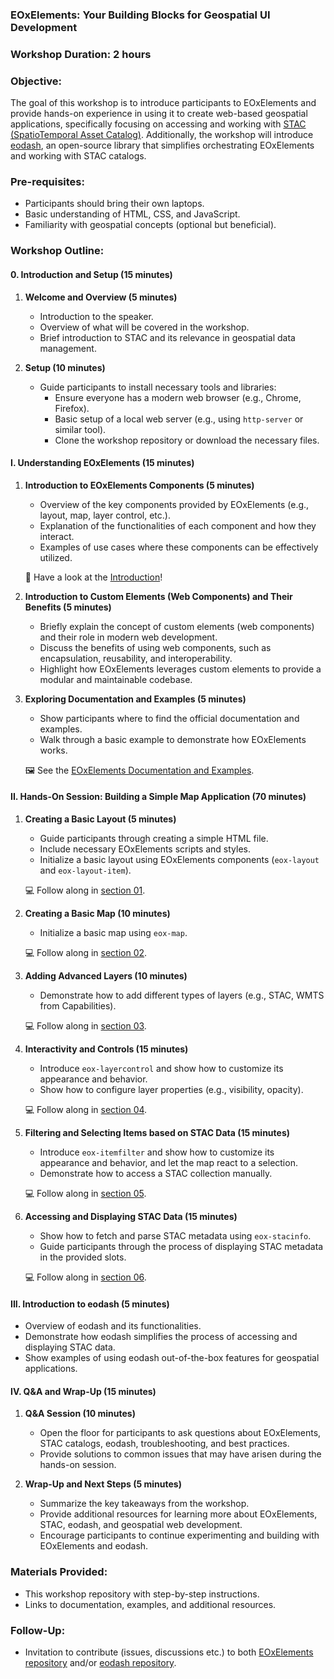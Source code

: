 ### EOxElements: Your Building Blocks for Geospatial UI Development

### Workshop Duration: 2 hours

### Objective:

The goal of this workshop is to introduce participants to EOxElements and provide hands-on experience in using it to create web-based geospatial applications, specifically focusing on accessing and working with [STAC (SpatioTemporal Asset Catalog)](https://stacspec.org/). Additionally, the workshop will introduce [eodash](https://eodash.org/), an open-source library that simplifies orchestrating EOxElements and working with STAC catalogs.

### Pre-requisites:

- Participants should bring their own laptops.
- Basic understanding of HTML, CSS, and JavaScript.
- Familiarity with geospatial concepts (optional but beneficial).

### Workshop Outline:

#### **0. Introduction and Setup (15 minutes)**

1. **Welcome and Overview (5 minutes)**

   - Introduction to the speaker.
   - Overview of what will be covered in the workshop.
   - Brief introduction to STAC and its relevance in geospatial data management.

2. **Setup (10 minutes)**
   - Guide participants to install necessary tools and libraries:
     - Ensure everyone has a modern web browser (e.g., Chrome, Firefox).
     - Basic setup of a local web server (e.g., using `http-server` or similar tool).
     - Clone the workshop repository or download the necessary files.

#### **I. Understanding EOxElements (15 minutes)**

1. **Introduction to EOxElements Components (5 minutes)**

   - Overview of the key components provided by EOxElements (e.g., layout, map, layer control, etc.).
   - Explanation of the functionalities of each component and how they interact.
   - Examples of use cases where these components can be effectively utilized.

   📖 Have a look at the [Introduction](./INTRODUCTION.md)!

2. **Introduction to Custom Elements (Web Components) and Their Benefits (5 minutes)**

   - Briefly explain the concept of custom elements (web components) and their role in modern web development.
   - Discuss the benefits of using web components, such as encapsulation, reusability, and interoperability.
   - Highlight how EOxElements leverages custom elements to provide a modular and maintainable codebase.

3. **Exploring Documentation and Examples (5 minutes)**

   - Show participants where to find the official documentation and examples.
   - Walk through a basic example to demonstrate how EOxElements works.

   🖼️ See the [EOxElements Documentation and Examples](https://eox-a.github.io/EOxElements/).

#### **II. Hands-On Session: Building a Simple Map Application (70 minutes)**

1. **Creating a Basic Layout (5 minutes)**

   - Guide participants through creating a simple HTML file.
   - Include necessary EOxElements scripts and styles.
   - Initialize a basic layout using EOxElements components (`eox-layout` and `eox-layout-item`).

   💻 Follow along in [section 01](./01%20eox-layout/).

2. **Creating a Basic Map (10 minutes)**

   - Initialize a basic map using `eox-map`.

   💻 Follow along in [section 02](./02%20eox-map/).

3. **Adding Advanced Layers (10 minutes)**

   - Demonstrate how to add different types of layers (e.g., STAC, WMTS from Capabilities).

   💻 Follow along in [section 03](./03%20eox-map%20advanced/).

4. **Interactivity and Controls (15 minutes)**

   - Introduce `eox-layercontrol` and show how to customize its appearance and behavior.
   - Show how to configure layer properties (e.g., visibility, opacity).

   💻 Follow along in [section 04](./04%20eox-layercontrol/).

5. **Filtering and Selecting Items based on STAC Data (15 minutes)**

   - Introduce `eox-itemfilter` and show how to customize its appearance and behavior, and let the map react to a selection.
   - Demonstrate how to access a STAC collection manually.

   💻 Follow along in [section 05](./05%20eox-itemfilter/).

6. **Accessing and Displaying STAC Data (15 minutes)**

   - Show how to fetch and parse STAC metadata using `eox-stacinfo`.
   - Guide participants through the process of displaying STAC metadata in the provided slots.

   💻 Follow along in [section 06](./06%20eox-stacinfo/).

#### **III. Introduction to eodash (5 minutes)**

- Overview of eodash and its functionalities.
- Demonstrate how eodash simplifies the process of accessing and displaying STAC data.
- Show examples of using eodash out-of-the-box features for geospatial applications.

#### **IV. Q&A and Wrap-Up (15 minutes)**

1. **Q&A Session (10 minutes)**

   - Open the floor for participants to ask questions about EOxElements, STAC catalogs, eodash, troubleshooting, and best practices.
   - Provide solutions to common issues that may have arisen during the hands-on session.

2. **Wrap-Up and Next Steps (5 minutes)**
   - Summarize the key takeaways from the workshop.
   - Provide additional resources for learning more about EOxElements, STAC, eodash, and geospatial web development.
   - Encourage participants to continue experimenting and building with EOxElements and eodash.

### Materials Provided:

- This workshop repository with step-by-step instructions.
- Links to documentation, examples, and additional resources.

### Follow-Up:

- Invitation to contribute (issues, discussions etc.) to both [EOxElements repository](https://github.com/EOX-A/EOxElements) and/or [eodash repository](https://github.com/eodash).
